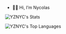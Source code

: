 - 🐱‍👤 Hi, I’m Nycolas

  
![YZNYC's Stats](https://github-readme-stats.vercel.app/api?username=YZNYC&theme=vue-dark&show_icons=true&hide_border=true&count_private=true)


![YZNYC's Top Languages](https://github-readme-stats.vercel.app/api/top-langs/?username=YZNYC&theme=vue-dark&show_icons=true&hide_border=true&layout=compact)

